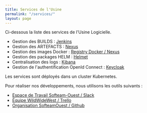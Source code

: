 ```yaml
---
title: Services de l'Usine
permalink: "/services/"
layout: page
---
```


Ci-dessous la liste des services de l'Usine Logicielle.

* Gestion des BUILDS : [Jenkins](https://jenkins.k8.wildwidewest.xyz)
* Gestion des ARTEFACTS : [Nexus](https://nexus.k8.wildwidewest.xyz)
* Gestion des images Docker : [Registry Docker / Nexus](https://registry.k8.wildwidewest.xyz)
* Gestion des packages HELM : [Helmet](https://helmet.k8.wildwidewest.xyz)
* Centralisation des logs : [Kibana](https://kibana.k8.wildwidewest.xyz)
* Gestion de l'authentification OpenId Connect : [Keycloak](https://keycloak.k8.wildwidewest.xyz)

Les services sont déployés dans un cluster Kubernetes.

Pour réaliser nos développements, nous utilisons les outils suivants :

* [Espace de Travail Softeam-Ouest / Slack](https://softeam-ouest.slack.com)
* [Équipe WildWideWest / Trello](https://trello.com/wildwidewest)
* [Organisation SofteamOuest / Github](https://github.com/SofteamOuest)